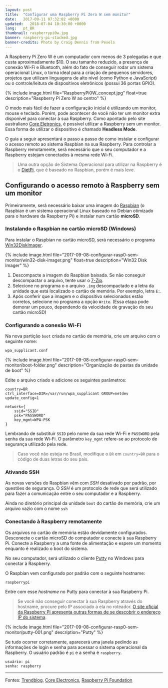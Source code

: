 ```yaml
---
layout: post
title:  "Configurar uma Raspberry Pi Zero W sem monitor"
date:   2017-09-11 07:32:02 +0000
updated:   2018-07-04 10:30:00 +0000
lang:   pt_BR
thumbnail: raspberrypi0w.jpg
banner: raspberry-pi-stacked.jpg
banner-credits: Photo by Craig Dennis from Pexels
---
```


A Raspberry Pi Zero W é um computador com menos de 3 polegadas e que custa aproximadamente $10. O seu tamanho reduzido, a presença de conexão Wi-Fi e Bluetooth, além do fato de conseguir rodar um sistema operacional Linux, o torna ideal para a criação de pequenos servidores, projetos que utilizam linguagens de alto nível (como Python e JavaScript) ou o controle/leitura de dispositivos eletrônicos (possui 36 portas GPIO).

{% include image.html file="RaspberryPi0W_concept.jpg" float=true description="Raspberry Pi Zero W ao centro" %}

O modo mais fácil de fazer a configuração inicial é utilizando um monitor, mouse e teclado. Porém, pode acontecer de você não ter um monitor extra disponível para conectar à sua Raspberry. Como apontado pelo site australiano [Core Eletronics](https://core-electronics.com.au/tutorials/raspberry-pi-zerow-headless-wifi-setup.html), é possível utilizar a Raspberry sem um monitor. Essa forma de utilizar o dispositivo é chamado **Headless Mode**.

O guia a seguir apresentará o passo a passo de como instalar e configurar o acesso remoto ao sistema Raspbian na sua Raspberry. Para controlar a Raspberry remotamente, será necessário que o seu computador e a Raspberry estejam conectados à mesma rede Wi-Fi.

> Uma outra opção de Sistema Operacional para utilizar na Raspberry é o [DietPi](http://dietpi.com/), que é baseado no Raspbian, porém é mais leve.

## Configurando o acesso remoto à Raspberry sem um monitor

Primeiramente, será necessário baixar uma imagem do [Raspbian](https://www.raspberrypi.org/downloads/raspbian/) (o Raspbian é um sistema operacional Linux baseado no Debian otimizado para o hardware da Raspberry Pi) e instalar num cartão **microSD**.

### Instalando o Raspbian no cartão microSD (Windows)

Para instalar o Raspbian no cartão microSD, será necessário o programa [Win32DiskImager](https://sourceforge.net/projects/win32diskimager/).

{% include image.html file="2017-09-08-configurar-rasp0-sem-monitor/win32-disk-imager.png" float=true description="Win32 Disk Imager" %}

1. Descompacte a imagem do Raspbian baixada. Se não conseguir descompactar o arquivo, tente usar o [7-Zip](http://www.7-zip.org/download.html).
2. Selecione no programa o o arquivo ``.img`` descompactado e a letra da unidade que está localizado o cartão de memória. Por exemplo, letra ``E:``.
3. Após conferir que a imagem e o dispositivo selecionados estão corretos, selecione no programa a opção ``Write``. (Essa etapa pode demorar um pouco, dependendo da velocidade de gravação do seu cartão microSD)

### Configurando a conexão Wi-Fi

Na nova partição ``boot`` criada no cartão de memória, crie um arquivo com o seguinte nome:

```
wpa_supplicant.conf
```

{% include image.html file="2017-09-08-configurar-rasp0-sem-monitor/boot-folder.png" description="Organização de pastas da unidade de boot" %}

Edite o arquivo criado e adicione os seguintes parâmetros:

```
country=BR
ctrl_interface=DIR=/var/run/wpa_supplicant GROUP=netdev
update_config=1

network={
    ssid="SSID"
    psk="PASSWORD"
    key_mgmt=WPA-PSK
}
```

Lembrando de substituir ``SSID`` pelo nome da sua rede Wi-Fi e ``PASSWORD`` pela senha da sua rede Wi-Fi. O parâmetro ``key_mgmt`` refere-se ao protocolo de segurança utilizado pela rede.

> Caso você não esteja no Brasil, modifique o ``BR`` em ``country=BR`` para o código de duas letras do seu país.

### Ativando SSH

As novas versões do Raspbian vêm com _SSH_ desativado por padrão, por questões de segurança. O _SSH_ é um protocolo de rede que será utilizado para fazer a comunicação entre o seu computador e a Raspberry.

Ainda no diretório principal da unidade ``boot`` do cartão de memória, crie um arquivo vazio com o nome ``ssh``

### Conectando à Raspberry remotamente

Os arquivos no cartão de memória estão devidamente configurados. Desconecte o cartão microSD do computador e conecte à sua Raspberry Pi. Conecte a Raspberry a uma fonte de alimentação e espere um momento enquanto é realizado o boot do sistema.

No seu computador, será utilizado o cliente [Putty](https://www.chiark.greenend.org.uk/~sgtatham/putty/latest.html) no Windows para conectar à Raspberry.

O Raspbian vem configurado por padrão com o seguinte hostname:

```
raspberrypi
```

Entre com esse _hostname_ no Putty para conectar à sua Raspberry Pi.

> Se você não conseguir conectar à sua Raspberry através do hostname, procure pelo IP associado a ela no roteador. [O site oficial da Raspberry Pi apresenta outras formas de se descobrir o endereço IP do sistema](https://www.raspberrypi.org/documentation/remote-access/ip-address.md).

{% include image.html file="2017-09-08-configurar-rasp0-sem-monitor/putty-001.png" description="Putty" %}

Se tudo ocorrer corretamente, aparecerá uma janela pedindo as informações de login e senha para acessar o sistema operacional da Raspberry. O usuário padrão é ``pi`` e a senha é ``raspberry``.

```
usuário: pi
senha: raspberry
```

---

Fontes: [Trendblog](http://trendblog.net/install-raspbian-sd-card-os-x-windows/), [Core Electronics](https://core-electronics.com.au/tutorials/raspberry-pi-zerow-headless-wifi-setup.html), [Raspberry Pi Foundation](https://www.raspberrypi.org/documentation/remote-access/ssh/windows.md)

